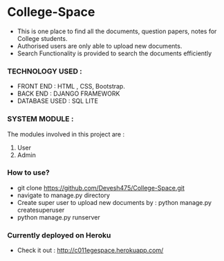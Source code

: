 # College-Space
* This is one place to find all the documents, question papers, notes for College students.
* Authorised users are only able to upload new documents.
* Search Functionality is provided to search the documents efficiently


### TECHNOLOGY USED :
* FRONT END : HTML , CSS, Bootstrap.
* BACK END : DJANGO FRAMEWORK
* DATABASE USED : SQL LITE

### SYSTEM MODULE :
The modules involved in this project are :
1. User
2. Admin

### How to use?
* git clone https://github.com/Devesh475/College-Space.git
* navigate to manage.py directory
* Create super user to upload new documents by : python manage.py createsuperuser
* python manage.py runserver



### Currently deployed on Heroku
* Check it out : http://c011egespace.herokuapp.com/

